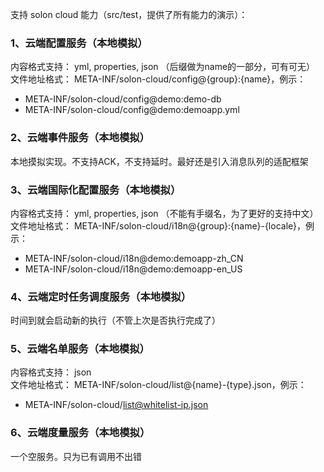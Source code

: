 支持 solon cloud 能力（src/test，提供了所有能力的演示）：


### 1、云端配置服务（本地模拟）

内容格式支持： yml, properties, json （后缀做为name的一部分，可有可无）<br/>
文件地址格式： META-INF/solon-cloud/config@{group}:{name}，例示：

* META-INF/solon-cloud/config@demo:demo-db
* META-INF/solon-cloud/config@demo:demoapp.yml



### 2、云端事件服务（本地模拟）

本地摸拟实现。不支持ACK，不支持延时。最好还是引入消息队列的适配框架

### 3、云端国际化配置服务（本地模拟）

内容格式支持： yml, properties, json （不能有手缀名，为了更好的支持中文）<br/>
文件地址格式： META-INF/solon-cloud/i18n@{group}:{name}-{locale}，例示：

* META-INF/solon-cloud/i18n@demo:demoapp-zh_CN
* META-INF/solon-cloud/i18n@demo:demoapp-en_US


### 4、云端定时任务调度服务（本地模拟）

时间到就会启动新的执行（不管上次是否执行完成了）


### 5、云端名单服务（本地模拟）

内容格式支持： json <br/>
文件地址格式： META-INF/solon-cloud/list@{name}-{type}.json，例示：

* META-INF/solon-cloud/list@whitelist-ip.json


### 6、云端度量服务（本地模拟）

一个空服务。只为已有调用不出错